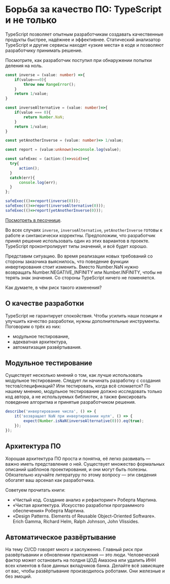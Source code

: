 # Борьба за качество ПО: TypeScript и не только

TypeScript позволяет опытным разработчикам создавать качественные продукты быстрее, надёжнее и эффективнее. Статический анализатор TypeScript и другие сервисы находят «узкие места» в коде и позволяют разработчику принимать решение. 

Посмотрите, как разработчик поступил при обнаружении попытки деления на ноль.

```ts
const inverse = (value: number) =>{
    if(value===0){
        throw new RangeError();
    }
    return 1/value;
}

const inverseAlternative = (value: number)=>{
    if(value === 0){
        return Number.NaN;
    }
    return 1/value;
}

const yetAnotherInverse = (value: number)=> 1/value;

const report = (value:unknown)=>console.log(value);

const safeExec = (action:()=>void)=>{
  try{
      action();
  }
  catch(err){
      console.log(err);
  }
};

safeExec(()=>report(inverse(0)));
safeExec(()=>report(inverseAlternative(0)));
safeExec(()=>report(yetAnotherInverse(0)));
```

[Посмотреть в песочнице](https://www.typescriptlang.org/play?#code/MYewdgzgLgBAlmAbgUwE4WTAvDAFIgQwBsBXZALhjBIFsAjNASmwD4BvAKBm-gDN9iZLMIAMjTj0kwoAC1QgA7lWRKASgTABzZAFFU81LkYBuLjwC+Z7qmRQSqMDACMAekKlkpyx1CRYCFHRkAEEiKDQwAig4FGw8dzJKanomLHYrPgEPbGEYMQkpa1t7RwA5WgZUADpSglLTSUtJGzsHZzdBTw5vX2gYAE9bYLAQWTQASSQ0DDisxKoK1JZ2hK6fcD6bAAcQVFgcOYoSMABrEYUwRjTekCJkKqIQTUOTDnW-GAgCXl0AD2RgLMCMBouByEY0ogQHAACZXdLcKCofoFSTA0FgIwNGBNGDAKLAGS4NCocQZbg3O4PJ7E-SvbiWcymDhfH46f7AXAQljbXZQXABabIXBiRivVl-AFc+G8vYCqZBULhBxRGLC0Xi76Sznc2X8wZQYajGQTBUYEVi15AA).

Во всех случаях `inverse`, `inverseAlternative`, `yetAnotherInverse` готовы к работе и синтаксически корректны. Предположим, что разработчик принял решение использовать один из этих вариантов в проекте. TypeScript проконтролирует типы значений, и всё будет хорошо.

Представим ситуацию. Во время реализации новых требований со стороны заказчика выяснилось, что поведение функции инвертирования стоит изменить. Вместо Number.NaN нужно возвращать Number.NEGATIVE_INFINITY или Number.INFINITY, чтобы не терять знак значения. Со стороны TypeScript ничего не поменяется.

Как думаете, в чём риск такого изменения?

## О качестве разработки

TypeScript не гарантирует спокойствия. Чтобы усилить наши позиции и улучшить качество разработки, нужны дополнительные инструменты. Поговорим о трёх из них:

* модульное тестирование,
* адекватная архитектура,
* автоматизация развёртывания.

## Модульное тестирование

Существует несколько мнений о том, как лучше использовать модульное тестирование. Следует ли начинать разработку с создания тестов/спецификаций? Или тестировать, когда всё сломается? По нашему мнению, модульное тестирование должно исследовать только код автора, а не используемых библиотек, а также фиксировать поведение алгоритма и принятые разработчиком решения.

```ts
describe('инвертирование числа', () => {
    it('возвращает NaN при инвертировании нуля', () => {
        expect(Number.isNaN(inverseAlternative(0))).eq(true);
    });
});
```

## Архитектура ПО

Хорошая архитектура ПО проста и понятна, её легко развивать — важно иметь представление о ней. Существует множество формальных описаний шаблонов проектирования, и они могут быть полезны. Обязательно изучайте литературу по этому вопросу — эти сведения обогатят ваш арсенал как разработчика.

Советуем прочитать книги:
- «Чистый код. Создание анализ и рефакторинг» Роберта Мартина.
- «Чистая архитектура. Искусство разработки программного обеспечения» Роберта Мартина.
- «Design Patterns. Elements of Reusable Object-Oriented Software». Erich Gamma, Richard Helm, Ralph Johnson, John Vlissides.

## Автоматическое развёртывание

На тему CI/CD говорят много и заслуженно. Главный риск при развёртывании и обновлении приложения — это люди. Человеческий фактор может остановить на полдня ЦОД Амазона или удалить ИНН всех клиентов в базе данных вкладчиков банка. Делайте всё зависящее от вас, чтобы развёртывание производилось роботами. Они железные и без эмоций.
